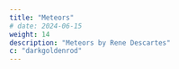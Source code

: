 ```yaml
---
title: "Meteors"
# date: 2024-06-15
weight: 14
description: "Meteors by Rene Descartes"
c: "darkgoldenrod"
---
```


